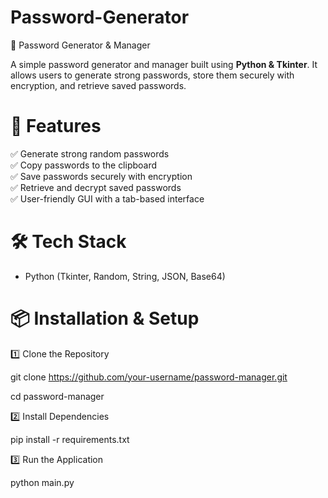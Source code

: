 # Password-Generator
 🔐 Password Generator & Manager

A simple password generator and manager built using **Python & Tkinter**. It allows users to generate strong passwords, store them securely with encryption, and retrieve saved passwords.

# 🚀 Features
 
✅ Generate strong random passwords  
✅ Copy passwords to the clipboard  
✅ Save passwords securely with encryption  
✅ Retrieve and decrypt saved passwords  
✅ User-friendly GUI with a tab-based interface  

 # 🛠 Tech Stack
- Python (Tkinter, Random, String, JSON, Base64)

 # 📦 Installation & Setup

1️⃣ Clone the Repository  

git clone https://github.com/your-username/password-manager.git

cd password-manager

2️⃣ Install Dependencies

pip install -r requirements.txt

3️⃣ Run the Application

python main.py

